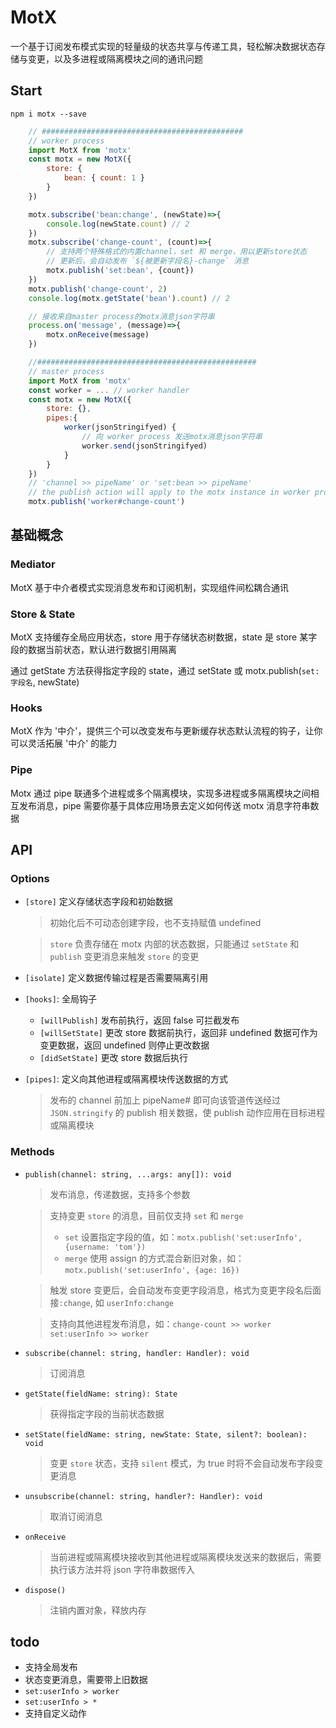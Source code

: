 # MotX

一个基于订阅发布模式实现的轻量级的状态共享与传递工具，轻松解决数据状态存储与变更，以及多进程或隔离模块之间的通讯问题

## Start

`npm i motx --save`

```javascript
    // #############################################
    // worker process
    import MotX from 'motx'
    const motx = new MotX({
        store: {
            bean: { count: 1 }
        }
    })

    motx.subscribe('bean:change', (newState)=>{
        console.log(newState.count) // 2
    })
    motx.subscribe('change-count', (count)=>{
        // 支持两个特殊格式的内置channel，set 和 merge，用以更新store状态
        // 更新后，会自动发布 `${被更新字段名}-change` 消息
        motx.publish('set:bean', {count})
    })
    motx.publish('change-count', 2)
    console.log(motx.getState('bean').count) // 2

    // 接收来自master process的motx消息json字符串
    process.on('message', (message)=>{
        motx.onReceive(message)
    })

    //#################################################
    // master process
    import MotX from 'motx'
    const worker = ... // worker handler
    const motx = new MotX({
        store: {},
        pipes:{
            worker(jsonStringifyed) {
                // 向 worker process 发送motx消息json字符串
                worker.send(jsonStringifyed)
            }
        }
    })
    // 'channel >> pipeName' or 'set:bean >> pipeName'
    // the publish action will apply to the motx instance in worker process
    motx.publish('worker#change-count')

```

## 基础概念

### Mediator

MotX 基于中介者模式实现消息发布和订阅机制，实现组件间松耦合通讯

### Store & State

MotX 支持缓存全局应用状态，store 用于存储状态树数据，state 是 store 某字段的数据当前状态，默认进行数据引用隔离

通过 getState 方法获得指定字段的 state，通过 setState 或 motx.publish(`set:字段名`, newState)

### Hooks

MotX 作为 '中介'，提供三个可以改变发布与更新缓存状态默认流程的钩子，让你可以灵活拓展 '中介' 的能力

### Pipe

Motx 通过 pipe 联通多个进程或多个隔离模块，实现多进程或多隔离模块之间相互发布消息，pipe 需要你基于具体应用场景去定义如何传送 motx 消息字符串数据

## API

### Options

-   `[store]` 定义存储状态字段和初始数据

    > 初始化后不可动态创建字段，也不支持赋值 undefined

    > `store` 负责存储在 motx 内部的状态数据，只能通过 `setState` 和 `publish` 变更消息来触发 `store` 的变更

-   `[isolate]` 定义数据传输过程是否需要隔离引用
-   `[hooks]`: 全局钩子
    -   `[willPublish]` 发布前执行，返回 false 可拦截发布
    -   `[willSetState]` 更改 store 数据前执行，返回非 undefined 数据可作为变更数据，返回 undefined 则停止更改数据
    -   `[didSetState]` 更改 store 数据后执行
-   `[pipes]`: 定义向其他进程或隔离模块传送数据的方式
    > 发布的 channel 前加上 pipeName# 即可向该管道传送经过`JSON.stringify` 的 publish 相关数据，使 publish 动作应用在目标进程或隔离模块

### Methods

-   `publish(channel: string, ...args: any[]): void`

    > 发布消息，传递数据，支持多个参数

    > 支持变更 `store` 的消息，目前仅支持 `set` 和 `merge`
    >
    > -   `set` 设置指定字段的值，如：`motx.publish('set:userInfo', {username: 'tom'})`
    > -   `merge` 使用 assign 的方式混合新旧对象，如：`motx.publish('set:userInfo', {age: 16})`

    > 触发 store 变更后，会自动发布变更字段消息，格式为变更字段名后面接`:change`, 如 `userInfo:change`

    > 支持向其他进程发布消息，如：`change-count >> worker` `set:userInfo >> worker`

-   `subscribe(channel: string, handler: Handler): void`
    > 订阅消息
-   `getState(fieldName: string): State`
    > 获得指定字段的当前状态数据
-   `setState(fieldName: string, newState: State, silent?: boolean): void`
    > 变更 `store` 状态，支持 `silent` 模式，为 true 时将不会自动发布字段变更消息
-   `unsubscribe(channel: string, handler?: Handler): void`
    > 取消订阅消息
-   `onReceive`
    > 当前进程或隔离模块接收到其他进程或隔离模块发送来的数据后，需要执行该方法并将 json 字符串数据传入
-   `dispose()`
    > 注销内置对象，释放内存

## todo

-   支持全局发布
-   状态变更消息，需要带上旧数据
-   `set:userInfo > worker`
-   `set:userInfo > *`
-   支持自定义动作

